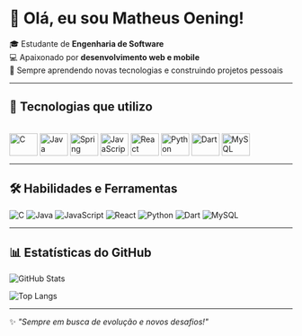 # 👋 Olá, eu sou Matheus Oening!

🎓 Estudante de **Engenharia de Software**  
💻 Apaixonado por **desenvolvimento web e mobile**  
🚀 Sempre aprendendo novas tecnologias e construindo projetos pessoais  

---

## 🚀 Tecnologias que utilizo

<div style="display: inline_block"><br>
  <img align="center" alt="C" height="40" width="50" src="https://cdn.jsdelivr.net/gh/devicons/devicon/icons/c/c-original.svg">
  <img align="center" alt="Java" height="40" width="50" src="https://cdn.jsdelivr.net/gh/devicons/devicon/icons/java/java-original.svg">
  <img align="center" alt="Spring Boot" height="40" width="50" src="https://upload.wikimedia.org/wikipedia/commons/7/79/Spring_Boot.svg">
  <img align="center" alt="JavaScript" height="40" width="50" src="https://cdn.jsdelivr.net/gh/devicons/devicon/icons/javascript/javascript-original.svg">
  <img align="center" alt="React" height="40" width="50" src="https://cdn.jsdelivr.net/gh/devicons/devicon/icons/react/react-original.svg">
  <img align="center" alt="Python" height="40" width="50" src="https://cdn.jsdelivr.net/gh/devicons/devicon/icons/python/python-original.svg">
  <img align="center" alt="Dart" height="40" width="50" src="https://cdn.jsdelivr.net/gh/devicons/devicon/icons/dart/dart-original.svg">
  <img align="center" alt="MySQL" height="40" width="50" src="https://cdn.jsdelivr.net/gh/devicons/devicon/icons/mysql/mysql-original.svg">
</div>

---

## 🛠️ Habilidades e Ferramentas

![C](https://img.shields.io/badge/C-00599C?style=for-the-badge&logo=c&logoColor=white)
![Java](https://img.shields.io/badge/Java-ED8B00?style=for-the-badge&logo=openjdk&logoColor=white)
![JavaScript](https://img.shields.io/badge/JavaScript-323330?style=for-the-badge&logo=javascript&logoColor=F7DF1E)
![React](https://img.shields.io/badge/React-20232A?style=for-the-badge&logo=react&logoColor=61DAFB)
![Python](https://img.shields.io/badge/Python-3776AB?style=for-the-badge&logo=python&logoColor=white)
![Dart](https://img.shields.io/badge/Dart-0175C2?style=for-the-badge&logo=dart&logoColor=white)
![MySQL](https://img.shields.io/badge/MySQL-4479A1?style=for-the-badge&logo=mysql&logoColor=white)

---

## 📊 Estatísticas do GitHub

![GitHub Stats](https://github-readme-stats.vercel.app/api?WWexe=WWexe&show_icons=true&theme=radical)

![Top Langs](https://github-readme-stats.vercel.app/api/top-langs/?WWexe=WWexe&layout=compact&theme=radical)

---

✨ _"Sempre em busca de evolução e novos desafios!"_
